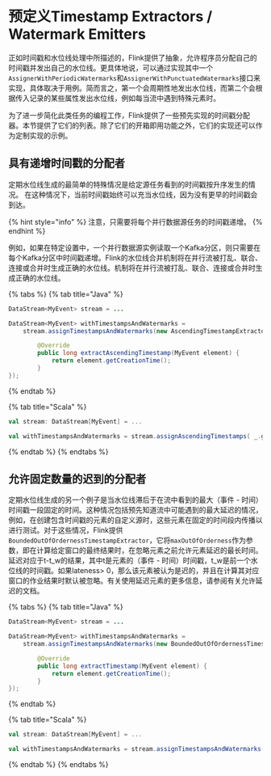 # 预定义Timestamp Extractors / Watermark Emitters

正如时间戳和水位线处理中所描述的，Flink提供了抽象，允许程序员分配自己的时间戳并发出自己的水位线。更具体地说，可以通过实现其中一个`AssignerWithPeriodicWatermarks`和`AssignerWithPunctuatedWatermarks`接口来实现，具体取决于用例。简而言之，第一个会周期性地发出水位线，而第二个会根据传入记录的某些属性发出水位线，例如每当流中遇到特殊元素时。

为了进一步简化此类任务的编程工作，Flink提供了一些预先实现的时间戳分配器。本节提供了它们的列表。除了它们的开箱即用功能之外，它们的实现还可以作为定制实现的示例。

## **具有递增时间戳的分配者**

定期水位线生成的最简单的特殊情况是给定源任务看到的时间戳按升序发生的情况。 在这种情况下，当前时间戳始终可以充当水位线，因为没有更早的时间戳会到达。

{% hint style="info" %}
注意，只需要将每个并行数据源任务的时间戳递增。
{% endhint %}

例如，如果在特定设置中，一个并行数据源实例读取一个Kafka分区，则只需要在每个Kafka分区中时间戳递增。Flink的水位线合并机制将在并行流被打乱、联合、连接或合并时生成正确的水位线。机制将在并行流被打乱、联合、连接或合并时生成正确的水位线。

{% tabs %}
{% tab title="Java" %}
```java
DataStream<MyEvent> stream = ...

DataStream<MyEvent> withTimestampsAndWatermarks =
    stream.assignTimestampsAndWatermarks(new AscendingTimestampExtractor<MyEvent>() {

        @Override
        public long extractAscendingTimestamp(MyEvent element) {
            return element.getCreationTime();
        }
});
```
{% endtab %}

{% tab title="Scala" %}
```scala
val stream: DataStream[MyEvent] = ...

val withTimestampsAndWatermarks = stream.assignAscendingTimestamps( _.getCreationTime )
```
{% endtab %}
{% endtabs %}

## 允许固定数量的迟到的分配者

定期水位线生成的另一个例子是当水位线滞后于在流中看到的最大（事件 - 时间）时间戳一段固定的时间。这种情况包括预先知道流中可能遇到的最大延迟的情况，例如，在创建包含时间戳的元素的自定义源时，这些元素在固定的时间段内传播以进行测试。对于这些情况，Flink提供`BoundedOutOfOrdernessTimestampExtractor`，它将`maxOutOfOrderness`作为参数，即在计算给定窗口的最终结果时，在忽略元素之前允许元素延迟的最长时间。延迟对应于t-t\_w的结果，其中t是元素的（事件 - 时间）时间戳，t\_w是前一个水位线的时间戳。如果lateness&gt; 0，那么该元素被认为是迟的，并且在计算其对应窗口的作业结果时默认被忽略。有关使用延迟元素的更多信息，请参阅有关允许延迟的文档。

{% tabs %}
{% tab title="Java" %}
```java
DataStream<MyEvent> stream = ...

DataStream<MyEvent> withTimestampsAndWatermarks =
    stream.assignTimestampsAndWatermarks(new BoundedOutOfOrdernessTimestampExtractor<MyEvent>(Time.seconds(10)) {

        @Override
        public long extractTimestamp(MyEvent element) {
            return element.getCreationTime();
        }
});
```
{% endtab %}

{% tab title="Scala" %}
```scala
val stream: DataStream[MyEvent] = ...

val withTimestampsAndWatermarks = stream.assignTimestampsAndWatermarks(new BoundedOutOfOrdernessTimestampExtractor[MyEvent](Time.seconds(10))( _.getCreationTime ))
```
{% endtab %}
{% endtabs %}


